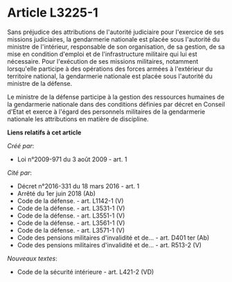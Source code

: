 # Article L3225-1

Sans préjudice des attributions de l'autorité judiciaire pour l'exercice de ses missions judiciaires, la gendarmerie
nationale est placée sous l'autorité du ministre de l'intérieur, responsable de son organisation, de sa gestion, de sa mise
en condition d'emploi et de l'infrastructure militaire qui lui est nécessaire. Pour l'exécution de ses missions militaires,
notamment lorsqu'elle participe à des opérations des forces armées à l'extérieur du territoire national, la gendarmerie
nationale est placée sous l'autorité du ministre de la défense.

Le ministre de la défense participe à la gestion des ressources humaines de la gendarmerie nationale dans des conditions
définies par décret en Conseil d'Etat et exerce à l'égard des personnels militaires de la gendarmerie nationale les
attributions en matière de discipline.

**Liens relatifs à cet article**

_Créé par_:

  - Loi n°2009-971 du 3 août 2009 - art. 1

_Cité par_:

  - Décret n°2016-331 du 18 mars 2016 - art. 1
  - Arrêté du 1er juin 2018 (Ab)
  - Code de la défense. - art. L1142-1 (V)
  - Code de la défense. - art. L3531-1 (V)
  - Code de la défense. - art. L3551-1 (V)
  - Code de la défense. - art. L3561-1 (V)
  - Code de la défense. - art. L3571-1 (V)
  - Code des pensions militaires d'invalidité et de... - art. D401 ter (Ab)
  - Code des pensions militaires d'invalidité et de... - art. R513-2 (V)

_Nouveaux textes_:

  - Code de la sécurité intérieure - art. L421-2 (VD)
